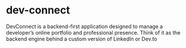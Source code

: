 # dev-connect
DevConnect is a backend-first application designed to manage a developer’s online portfolio and professional presence. Think of it as the backend engine behind a custom version of LinkedIn or Dev.to
